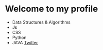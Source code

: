 # Welcome to my profile
- Data Structures & Algorithms
- Js
- CSS
- Python
- JAVA
[Twitter](https://www.twitter.com/ydvtwts)

